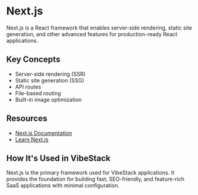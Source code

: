 # Next.js

Next.js is a React framework that enables server-side rendering, static site generation, and other advanced features for production-ready React applications.

## Key Concepts

- Server-side rendering (SSR)
- Static site generation (SSG)
- API routes
- File-based routing
- Built-in image optimization

## Resources

- [Next.js Documentation](https://nextjs.org/docs)
- [Learn Next.js](https://nextjs.org/learn)

## How It's Used in VibeStack

Next.js is the primary framework used for VibeStack applications. It provides the foundation for building fast, SEO-friendly, and feature-rich SaaS applications with minimal configuration.
